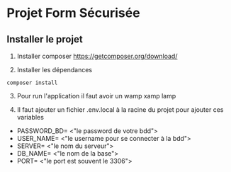 # Projet Form Sécurisée

## Installer le projet
1) Installer composer https://getcomposer.org/download/


2) Installer les dépendances  

```
composer install
```

3) Pour run l'application il faut avoir un wamp xamp lamp

4) Il faut ajouter un fichier .env.local à la racine du projet pour ajouter ces variables
- PASSWORD_BD= <"le password de votre bdd">
- USER_NAME= <"le username pour se connecter à la bdd">
- SERVER= <"le nom du serveur">
- DB_NAME= <"le nom de la base">
- PORT= <"le port est souvent le 3306">
